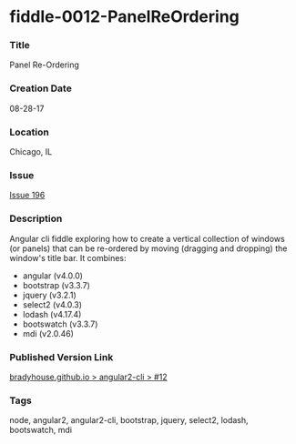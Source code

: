 fiddle-0012-PanelReOrdering
======


### Title

Panel Re-Ordering


### Creation Date

08-28-17


### Location

Chicago, IL


### Issue

[Issue 196](https://github.com/bradyhouse/house/issues/196)


### Description

Angular cli fiddle exploring how to create a vertical collection of windows (or panels) that can be
re-ordered by moving (dragging and dropping) the window's title bar.  It combines:
 
  * angular (v4.0.0)
  * bootstrap (v3.3.7)
  * jquery (v3.2.1)
  * select2 (v4.0.3)
  * lodash (v4.17.4)
  * bootswatch (v3.3.7)
  * mdi (v2.0.46)

### Published Version Link

[bradyhouse.github.io > angular2-cli > #12](http://bradyhouse.github.io/angular2-cli/fiddle-0012-PanelReOrdering/#)



### Tags

node, angular2, angular2-cli, bootstrap, jquery, select2, lodash, bootswatch, mdi
